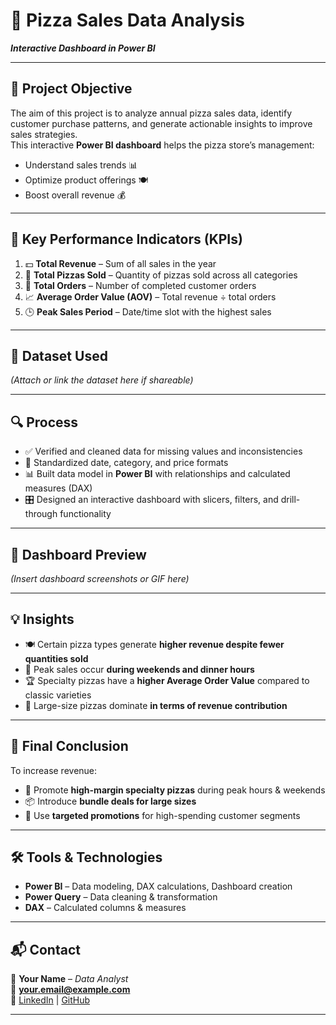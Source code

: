 # 🍕 Pizza Sales Data Analysis  
**_Interactive Dashboard in Power BI_**

---

## 🎯 Project Objective  
The aim of this project is to analyze annual pizza sales data, identify customer purchase patterns, and generate actionable insights to improve sales strategies.  
This interactive **Power BI dashboard** helps the pizza store’s management:  
- Understand sales trends 📊  
- Optimize product offerings 🍽️  
- Boost overall revenue 💰  

---

## 📌 Key Performance Indicators (KPIs)  
1. 💵 **Total Revenue** – Sum of all sales in the year  
2. 🍕 **Total Pizzas Sold** – Quantity of pizzas sold across all categories  
3. 🛒 **Total Orders** – Number of completed customer orders  
4. 📈 **Average Order Value (AOV)** – Total revenue ÷ total orders  
5. 🕒 **Peak Sales Period** – Date/time slot with the highest sales  

---

## 📂 Dataset Used  
*(Attach or link the dataset here if shareable)*  

---

## 🔍 Process  
- ✅ Verified and cleaned data for missing values and inconsistencies  
- 📅 Standardized date, category, and price formats  
- 📊 Built data model in **Power BI** with relationships and calculated measures (DAX)  
- 🎛️ Designed an interactive dashboard with slicers, filters, and drill-through functionality  

---

## 📸 Dashboard Preview  
*(Insert dashboard screenshots or GIF here)*  

---

## 💡 Insights  
- 🍽️ Certain pizza types generate **higher revenue despite fewer quantities sold**  
- 📆 Peak sales occur **during weekends and dinner hours**  
- 🏆 Specialty pizzas have a **higher Average Order Value** compared to classic varieties  
- 📏 Large-size pizzas dominate **in terms of revenue contribution**  

---

## 🚀 Final Conclusion  
To increase revenue:  
- 📢 Promote **high-margin specialty pizzas** during peak hours & weekends  
- 📦 Introduce **bundle deals for large sizes**  
- 🎯 Use **targeted promotions** for high-spending customer segments  

---

## 🛠 Tools & Technologies  
- **Power BI** – Data modeling, DAX calculations, Dashboard creation  
- **Power Query** – Data cleaning & transformation  
- **DAX** – Calculated columns & measures  

---

## 📬 Contact  
💼 **Your Name** – _Data Analyst_  
📧 **your.email@example.com**  
🔗 [LinkedIn](https://linkedin.com/) | [GitHub](https://github.com/)  

---
